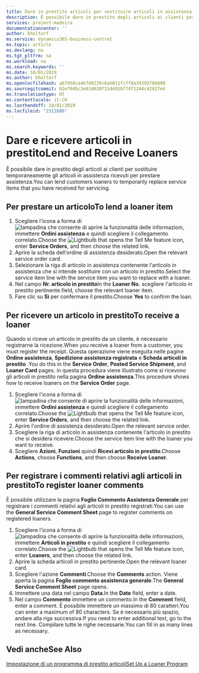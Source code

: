 ```yaml
---
title: Dare in prestito articoli per sostituire articoli in assistenza | Documenti Microsoft
description: È possibile dare in prestito degli articoli ai clienti per sostituire temporaneamente gli articoli in assistenza ricevuti per prestare assistenza.
services: project-madeira
documentationcenter: ''
author: bholtorf
ms.service: dynamics365-business-central
ms.topic: article
ms.devlang: na
ms.tgt_pltfrm: na
ms.workload: na
ms.search.keywords: ''
ms.date: 10/01/2019
ms.author: bholtorf
ms.openlocfilehash: ab7950ca4b7d9239c6ab011fcff8a34392f8b800
ms.sourcegitcommit: 02e704bc3e01d62072144919774f1244c42827e4
ms.translationtype: HT
ms.contentlocale: it-CH
ms.lasthandoff: 10/01/2019
ms.locfileid: "2311686"
---
```

# <a name="lend-and-receive-loaners"></a><span data-ttu-id="1f80c-103">Dare e ricevere articoli in prestito</span><span class="sxs-lookup"><span data-stu-id="1f80c-103">Lend and Receive Loaners</span></span>
<span data-ttu-id="1f80c-104">È possibile dare in prestito degli articoli ai clienti per sostituire temporaneamente gli articoli in assistenza ricevuti per prestare assistenza.</span><span class="sxs-lookup"><span data-stu-id="1f80c-104">You can lend customers loaners to temporarily replace service items that you have received for servicing.</span></span>  
  
## <a name="to-lend-a-loaner-item"></a><span data-ttu-id="1f80c-105">Per prestare un articolo</span><span class="sxs-lookup"><span data-stu-id="1f80c-105">To lend a loaner item</span></span>    
1. <span data-ttu-id="1f80c-106">Scegliere l'icona a forma di ![lampadina che consente di aprire la funzionalità delle informazioni](media/ui-search/search_small.png "Informazioni sull'operazione che si desidera eseguire"), immettere **Ordini assistenza** e quindi scegliere il collegamento correlato.</span><span class="sxs-lookup"><span data-stu-id="1f80c-106">Choose the ![Lightbulb that opens the Tell Me feature](media/ui-search/search_small.png "Tell me what you want to do") icon, enter **Service Orders**, and then choose the related link.</span></span>  
2. <span data-ttu-id="1f80c-107">Aprire la scheda dell'ordine di assistenza desiderato.</span><span class="sxs-lookup"><span data-stu-id="1f80c-107">Open the relevant service order card.</span></span>  
3. <span data-ttu-id="1f80c-108">Selezionare la riga di articolo in assistenza contenente l'articolo in assistenza che si intende sostituire con un articolo in prestito.</span><span class="sxs-lookup"><span data-stu-id="1f80c-108">Select the service item line with the service item you want to replace with a loaner.</span></span>  
4. <span data-ttu-id="1f80c-109">Nel campo **Nr. articolo in prestito**</span><span class="sxs-lookup"><span data-stu-id="1f80c-109">In the **Loaner No.**</span></span> <span data-ttu-id="1f80c-110">scegliere l'articolo in prestito pertinente.</span><span class="sxs-lookup"><span data-stu-id="1f80c-110">field, choose the relevant loaner item.</span></span>  
5. <span data-ttu-id="1f80c-111">Fare clic su **Sì** per confermare il prestito.</span><span class="sxs-lookup"><span data-stu-id="1f80c-111">Choose **Yes** to confirm the loan.</span></span>  

## <a name="to-receive-a-loaner"></a><span data-ttu-id="1f80c-112">Per ricevere un articolo in prestito</span><span class="sxs-lookup"><span data-stu-id="1f80c-112">To receive a loaner</span></span>  
<span data-ttu-id="1f80c-113">Quando si riceve un articolo in prestito da un cliente, è necessario registrarne la ricezione.</span><span class="sxs-lookup"><span data-stu-id="1f80c-113">When you receive a loaner from a customer, you must register the receipt.</span></span> <span data-ttu-id="1f80c-114">Questa operazione viene eseguita nelle pagine **Ordine assistenza**, **Spedizione assistenza registrata** e  **Scheda articoli in prestito** .</span><span class="sxs-lookup"><span data-stu-id="1f80c-114">You do this in the **Service Order**, **Posted Service Shipment**, and **Loaner Card** pages.</span></span> <span data-ttu-id="1f80c-115">in questa procedura viene illustrato come si ricevono gli articoli in prestito nella pagina **Ordine assistenza**.</span><span class="sxs-lookup"><span data-stu-id="1f80c-115">This procedure shows how to receive loaners on the **Service Order** page.</span></span>  
  
1. <span data-ttu-id="1f80c-116">Scegliere l'icona a forma di ![lampadina che consente di aprire la funzionalità delle informazioni](media/ui-search/search_small.png "Informazioni sull'operazione che si desidera eseguire"), immettere **Ordini assistenza** e quindi scegliere il collegamento correlato.</span><span class="sxs-lookup"><span data-stu-id="1f80c-116">Choose the ![Lightbulb that opens the Tell Me feature](media/ui-search/search_small.png "Tell me what you want to do") icon, enter **Service Orders**, and then choose the related link.</span></span>  
2. <span data-ttu-id="1f80c-117">Aprire l'ordine di assistenza desiderato.</span><span class="sxs-lookup"><span data-stu-id="1f80c-117">Open the relevant service order.</span></span>  
3. <span data-ttu-id="1f80c-118">Scegliere la riga di articolo in assistenza contenente l'articolo in prestito che si desidera ricevere.</span><span class="sxs-lookup"><span data-stu-id="1f80c-118">Choose the service item line with the loaner you want to receive.</span></span>  
4. <span data-ttu-id="1f80c-119">Scegliere **Azioni**, **Funzioni** quindi **Ricevi articolo in prestito**.</span><span class="sxs-lookup"><span data-stu-id="1f80c-119">Choose **Actions**, choose **Functions**, and then choose **Receive Loaner**.</span></span>  

## <a name="to-register-loaner-comments"></a><span data-ttu-id="1f80c-120">Per registrare i commenti relativi agli articoli in prestito</span><span class="sxs-lookup"><span data-stu-id="1f80c-120">To register loaner comments</span></span>  
<span data-ttu-id="1f80c-121">È possibile utilizzare la pagina **Foglio Commento Assistenza Generale** per registrare i commenti relativi agli articoli in prestito registrati.</span><span class="sxs-lookup"><span data-stu-id="1f80c-121">You can use the **General Service Comment Sheet** page to register comments on registered loaners.</span></span>  
  
1. <span data-ttu-id="1f80c-122">Scegliere l'icona a forma di ![lampadina che consente di aprire la funzionalità delle informazioni](media/ui-search/search_small.png "Informazioni sull'operazione che si desidera eseguire"), immettere **Articoli in prestito** e quindi scegliere il collegamento correlato.</span><span class="sxs-lookup"><span data-stu-id="1f80c-122">Choose the ![Lightbulb that opens the Tell Me feature](media/ui-search/search_small.png "Tell me what you want to do") icon, enter **Loaners**, and then choose the related link.</span></span>  
2. <span data-ttu-id="1f80c-123">Aprire la scheda articoli in prestito pertinente.</span><span class="sxs-lookup"><span data-stu-id="1f80c-123">Open the relevant loaner card.</span></span>  
3. <span data-ttu-id="1f80c-124">Scegliere l'azione **Commenti**.</span><span class="sxs-lookup"><span data-stu-id="1f80c-124">Choose the **Comments** action.</span></span> <span data-ttu-id="1f80c-125">Viene aperta la pagina **Foglio commento assistenza generale**.</span><span class="sxs-lookup"><span data-stu-id="1f80c-125">The **General Service Comment Sheet** page opens.</span></span>  
4. <span data-ttu-id="1f80c-126">Immettere una data nel campo **Data**.</span><span class="sxs-lookup"><span data-stu-id="1f80c-126">In the **Date** field, enter a date.</span></span>  
5. <span data-ttu-id="1f80c-127">Nel campo **Commento** immettere un commento.</span><span class="sxs-lookup"><span data-stu-id="1f80c-127">In the **Comment** field, enter a comment.</span></span> <span data-ttu-id="1f80c-128">È possibile immettere un massimo di 80 caratteri.</span><span class="sxs-lookup"><span data-stu-id="1f80c-128">You can enter a maximum of 80 characters.</span></span> <span data-ttu-id="1f80c-129">Se è necessario più spazio, andare alla riga successiva.</span><span class="sxs-lookup"><span data-stu-id="1f80c-129">If you need to enter additional text, go to the next line.</span></span> <span data-ttu-id="1f80c-130">Compilare tutte le righe necessarie.</span><span class="sxs-lookup"><span data-stu-id="1f80c-130">You can fill in as many lines as necessary.</span></span>  
  
## <a name="see-also"></a><span data-ttu-id="1f80c-131">Vedi anche</span><span class="sxs-lookup"><span data-stu-id="1f80c-131">See Also</span></span>  
[<span data-ttu-id="1f80c-132">Impostazione di un programma di prestito articoli</span><span class="sxs-lookup"><span data-stu-id="1f80c-132">Set Up a Loaner Program</span></span>](service-how-setup-loaner-program.md)   
